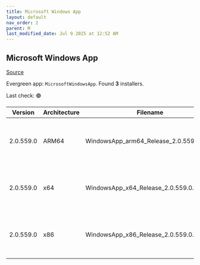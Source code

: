 ```yaml
---
title: Microsoft Windows App
layout: default
nav_order: 2
parent: M
last_modified_date: Jul 9 2025 at 12:52 AM
---
```


## Microsoft Windows App

[Source](https://learn.microsoft.com/en-us/windows-app/whats-new)

Evergreen app: `MicrosoftWindowsApp`. Found **3** installers.

Last check: 🟢

| Version   | Architecture | Filename                                | URI                                                                                                                                                                                                                                                                            |
| --------- | ------------ | --------------------------------------- | ------------------------------------------------------------------------------------------------------------------------------------------------------------------------------------------------------------------------------------------------------------------------------ |
| 2.0.559.0 | ARM64        | WindowsApp_arm64_Release_2.0.559.0.msix | [https://res.cdn.office.net/remote-desktop-windows-client/f3c2f58c-5675-4122-a6e1-2a986ecafacb/WindowsApp_arm64_Release_2.0.559.0.msix](https://res.cdn.office.net/remote-desktop-windows-client/f3c2f58c-5675-4122-a6e1-2a986ecafacb/WindowsApp_arm64_Release_2.0.559.0.msix) |
| 2.0.559.0 | x64          | WindowsApp_x64_Release_2.0.559.0.msix   | [https://res.cdn.office.net/remote-desktop-windows-client/fb7eff4c-5a36-47f8-ba7b-015e78f47976/WindowsApp_x64_Release_2.0.559.0.msix](https://res.cdn.office.net/remote-desktop-windows-client/fb7eff4c-5a36-47f8-ba7b-015e78f47976/WindowsApp_x64_Release_2.0.559.0.msix)     |
| 2.0.559.0 | x86          | WindowsApp_x86_Release_2.0.559.0.msix   | [https://res.cdn.office.net/remote-desktop-windows-client/c6a55be6-e4f6-4c7c-b016-59204033d97e/WindowsApp_x86_Release_2.0.559.0.msix](https://res.cdn.office.net/remote-desktop-windows-client/c6a55be6-e4f6-4c7c-b016-59204033d97e/WindowsApp_x86_Release_2.0.559.0.msix)     |
